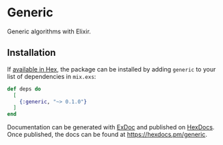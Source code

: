 # Generic

Generic algorithms with Elixir.


## Installation

If [available in Hex](https://hex.pm/docs/publish), the package can be installed
by adding `generic` to your list of dependencies in `mix.exs`:

```elixir
def deps do
  [
    {:generic, "~> 0.1.0"}
  ]
end
```

Documentation can be generated with [ExDoc](https://github.com/elixir-lang/ex_doc)
and published on [HexDocs](https://hexdocs.pm). Once published, the docs can
be found at <https://hexdocs.pm/generic>.


